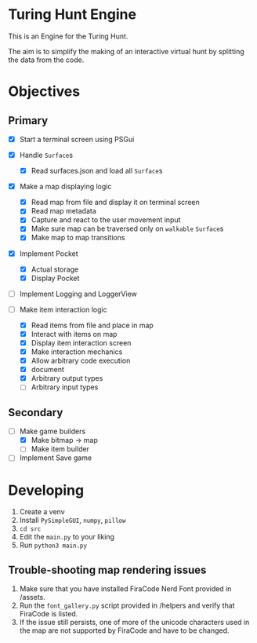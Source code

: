 # Turing Hunt Engine

This is an Engine for the Turing Hunt.

The aim is to simplify the making of an interactive virtual hunt by splitting the data from the code.

# Objectives

## Primary

- [x] Start a terminal screen using PSGui
- [x] Handle `Surface`s
    - [x] Read surfaces.json and load all `Surface`s

- [x] Make a map displaying logic
    - [x] Read map from file and display it on terminal screen
    - [x] Read map metadata
    - [x] Capture and react to the user movement input
    - [x] Make sure map can be traversed only on `walkable` `Surface`s
    - [x] Make map to map transitions

- [x] Implement Pocket
    - [x] Actual storage
    - [x] Display Pocket

- [ ] Implement Logging and LoggerView

- [ ] Make item interaction logic
    - [x] Read items from file and place in map
    - [x] Interact with items on map
    - [x] Display item interaction screen
    - [x] Make interaction mechanics
    - [x] Allow arbitrary code execution 
    - [x] document
    - [x] Arbitrary output types
    - [ ] Arbitrary input types

## Secondary 

- [ ] Make game builders
    - [x] Make bitmap -> map
    - [ ] Make item builder

- [ ] Implement Save game 

# Developing

1. Create a venv
2. Install `PySimpleGUI`, `numpy`, `pillow`
3. `cd src`
4. Edit the `main.py` to your liking
4. Run `python3 main.py`


## Trouble-shooting map rendering issues
1. Make sure that you have installed FiraCode Nerd Font provided in /assets. 
2. Run the `font_gallery.py` script provided in /helpers and verify that FiraCode is listed.  
3. If the issue still persists, one of more of the unicode characters used in the map are not supported by FiraCode and have to be changed.
